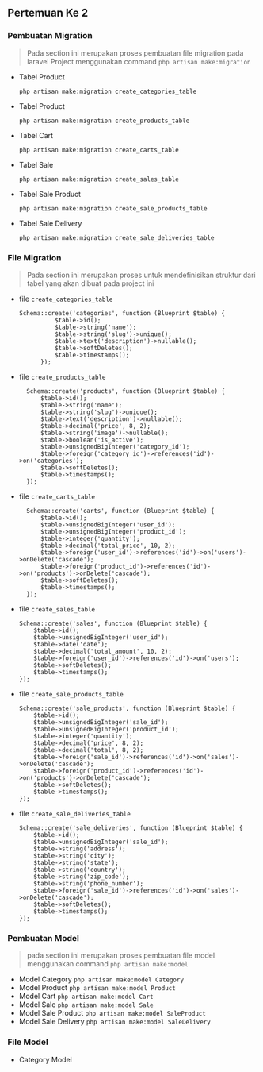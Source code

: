 ## Pertemuan Ke 2

### Pembuatan Migration
> Pada section ini merupakan proses pembuatan file migration pada laravel Project menggunakan command `php artisan make:migration`

- Tabel Product

    `php artisan make:migration create_categories_table`

- Tabel Product

    `php artisan make:migration create_products_table`

- Tabel Cart

    `php artisan make:migration create_carts_table`

- Tabel Sale

    `php artisan make:migration create_sales_table`

- Tabel Sale Product
  
    `php artisan make:migration create_sale_products_table`

- Tabel Sale Delivery
    
    `php artisan make:migration create_sale_deliveries_table`

### File Migration
> Pada section ini merupakan proses untuk mendefinisikan struktur dari tabel yang akan dibuat pada project ini

- file `create_categories_table`
  ```
  Schema::create('categories', function (Blueprint $table) {
            $table->id();
            $table->string('name');
            $table->string('slug')->unique();
            $table->text('description')->nullable();
            $table->softDeletes();
            $table->timestamps();
        });
    ```
- file `create_products_table`
  ```
    Schema::create('products', function (Blueprint $table) {
        $table->id();
        $table->string('name');
        $table->string('slug')->unique();
        $table->text('description')->nullable();
        $table->decimal('price', 8, 2);
        $table->string('image')->nullable();
        $table->boolean('is_active');
        $table->unsignedBigInteger('category_id');
        $table->foreign('category_id')->references('id')->on('categories');
        $table->softDeletes();
        $table->timestamps();
    });
  ```
- file `create_carts_table`
  ```
    Schema::create('carts', function (Blueprint $table) {
        $table->id();
        $table->unsignedBigInteger('user_id');
        $table->unsignedBigInteger('product_id');
        $table->integer('quantity');
        $table->decimal('total_price', 10, 2);
        $table->foreign('user_id')->references('id')->on('users')->onDelete('cascade');
        $table->foreign('product_id')->references('id')->on('products')->onDelete('cascade');
        $table->softDeletes();
        $table->timestamps();
    });
    ```
- file `create_sales_table`
    ```
    Schema::create('sales', function (Blueprint $table) {
        $table->id();
        $table->unsignedBigInteger('user_id');
        $table->date('date');
        $table->decimal('total_amount', 10, 2);
        $table->foreign('user_id')->references('id')->on('users');
        $table->softDeletes();
        $table->timestamps();
    });
    ```
- file `create_sale_products_table`
    ```
    Schema::create('sale_products', function (Blueprint $table) {
        $table->id();
        $table->unsignedBigInteger('sale_id');
        $table->unsignedBigInteger('product_id');
        $table->integer('quantity');
        $table->decimal('price', 8, 2);
        $table->decimal('total', 8, 2);
        $table->foreign('sale_id')->references('id')->on('sales')->onDelete('cascade');
        $table->foreign('product_id')->references('id')->on('products')->onDelete('cascade');
        $table->softDeletes();
        $table->timestamps();
    });
    ```
- file `create_sale_deliveries_table`
    ```
    Schema::create('sale_deliveries', function (Blueprint $table) {
        $table->id();
        $table->unsignedBigInteger('sale_id');
        $table->string('address');
        $table->string('city');
        $table->string('state');
        $table->string('country');
        $table->string('zip_code');
        $table->string('phone_number');
        $table->foreign('sale_id')->references('id')->on('sales')->onDelete('cascade');
        $table->softDeletes();
        $table->timestamps();
    });
    ```

### Pembuatan Model
> pada section ini merupakan proses pembuatan file model menggunakan command `php artisan make:model`

- Model Category
    `php artisan make:model Category`
- Model Product
    `php artisan make:model Product`
- Model Cart
    `php artisan make:model Cart`
- Model Sale
    `php artisan make:model Sale`
- Model Sale Product
    `php artisan make:model SaleProduct`
- Model Sale Delivery
    `php artisan make:model SaleDelivery`

### File Model

- Category Model
    ```

    ```